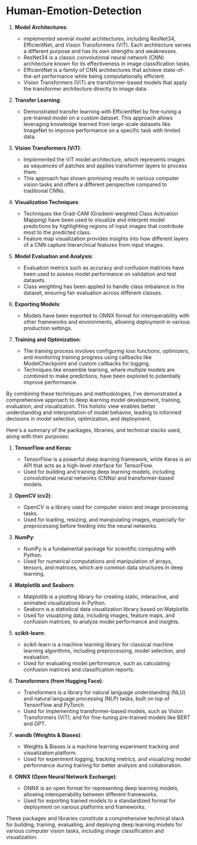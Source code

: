 # Human-Emotion-Detection


1. **Model Architectures**:
   - implemented several model architectures, including ResNet34, EfficientNet, and Vision Transformers (ViT). Each architecture serves a different purpose and has its own strengths and weaknesses.
   - ResNet34 is a classic convolutional neural network (CNN) architecture known for its effectiveness in image classification tasks.
   - EfficientNet is a family of CNN architectures that achieve state-of-the-art performance while being computationally efficient.
   - Vision Transformers (ViT) are transformer-based models that apply the transformer architecture directly to image data.

2. **Transfer Learning**:
   - Demonstrated transfer learning with EfficientNet by fine-tuning a pre-trained model on a custom dataset. This approach allows leveraging knowledge learned from large-scale datasets like ImageNet to improve performance on a specific task with limited data.

3. **Vision Transformers (ViT)**:
   - Implemented the ViT model architecture, which represents images as sequences of patches and applies transformer layers to process them.
   - This approach has shown promising results in various computer vision tasks and offers a different perspective compared to traditional CNNs.

4. **Visualization Techniques**:
   - Techniques like Grad-CAM (Gradient-weighted Class Activation Mapping) have been used to visualize and interpret model predictions by highlighting regions of input images that contribute most to the predicted class.
   - Feature map visualization provides insights into how different layers of a CNN capture hierarchical features from input images.

5. **Model Evaluation and Analysis**:
   - Evaluation metrics such as accuracy and confusion matrices have been used to assess model performance on validation and test datasets.
   - Class weighting has been applied to handle class imbalance in the dataset, ensuring fair evaluation across different classes.

6. **Exporting Models**:
   - Models have been exported to ONNX format for interoperability with other frameworks and environments, allowing deployment in various production settings.

7. **Training and Optimization**:
   - The training process involves configuring loss functions, optimizers, and monitoring training progress using callbacks like ModelCheckpoint and custom callbacks for logging.
   - Techniques like ensemble learning, where multiple models are combined to make predictions, have been explored to potentially improve performance.


By combining these techniques and methodologies, I've demonstrated a comprehensive approach to deep learning model development, training, evaluation, and visualization. This holistic view enables better understanding and interpretation of model behavior, leading to informed decisions in model selection, optimization, and deployment.

Here's a summary of the packages, libraries, and technical stacks used, along with their purposes:

1. **TensorFlow and Keras**:
   - TensorFlow is a powerful deep learning framework, while Keras is an API that acts as a high-level interface for TensorFlow.
   - Used for building and training deep learning models, including convolutional neural networks (CNNs) and transformer-based models.

2. **OpenCV (cv2)**:
   - OpenCV is a library used for computer vision and image processing tasks.
   - Used for loading, resizing, and manipulating images, especially for preprocessing before feeding into the neural networks.

3. **NumPy**:
   - NumPy is a fundamental package for scientific computing with Python.
   - Used for numerical computations and manipulation of arrays, tensors, and matrices, which are common data structures in deep learning.

4. **Matplotlib and Seaborn**:
   - Matplotlib is a plotting library for creating static, interactive, and animated visualizations in Python.
   - Seaborn is a statistical data visualization library based on Matplotlib.
   - Used for visualizing data, including images, feature maps, and confusion matrices, to analyze model performance and insights.

5. **scikit-learn**:
   - scikit-learn is a machine learning library for classical machine learning algorithms, including preprocessing, model selection, and evaluation.
   - Used for evaluating model performance, such as calculating confusion matrices and classification reports.

6. **Transformers (from Hugging Face)**:
   - Transformers is a library for natural language understanding (NLU) and natural language processing (NLP) tasks, built on top of TensorFlow and PyTorch.
   - Used for implementing transformer-based models, such as Vision Transformers (ViT), and for fine-tuning pre-trained models like BERT and GPT.

7. **wandb (Weights & Biases)**:
   - Weights & Biases is a machine learning experiment tracking and visualization platform.
   - Used for experiment logging, tracking metrics, and visualizing model performance during training for better analysis and collaboration.

8. **ONNX (Open Neural Network Exchange)**:
   - ONNX is an open format for representing deep learning models, allowing interoperability between different frameworks.
   - Used for exporting trained models to a standardized format for deployment on various platforms and frameworks.

These packages and libraries constitute a comprehensive technical stack for building, training, evaluating, and deploying deep learning models for various computer vision tasks, including image classification and visualization.
